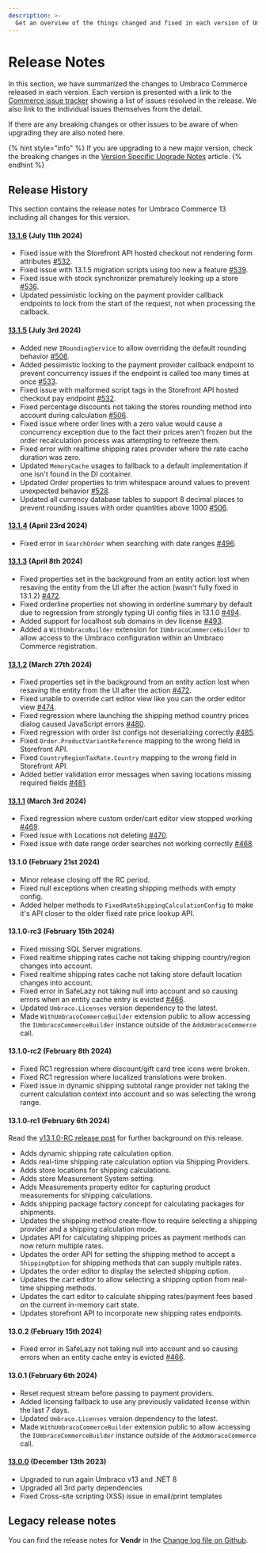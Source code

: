 ```yaml
---
description: >-
  Get an overview of the things changed and fixed in each version of Umbraco Commerce.
---
```


# Release Notes

In this section, we have summarized the changes to Umbraco Commerce released in each version. Each version is presented with a link to the [Commerce issue tracker](https://github.com/umbraco/Umbraco.Commerce.Issues/issues) showing a list of issues resolved in the release. We also link to the individual issues themselves from the detail.

If there are any breaking changes or other issues to be aware of when upgrading they are also noted here.

{% hint style="info" %}
If you are upgrading to a new major version, check the breaking changes in the [Version Specific Upgrade Notes](upgrading/version-specific-upgrades.md) article.
{% endhint %}

## Release History

This section contains the release notes for Umbraco Commerce 13 including all changes for this version.

#### [13.1.6](https://github.com/umbraco/Umbraco.Commerce.Issues/issues?q=is%3Aissue+is%3Aclosed+label%3Arelease%2F13.1.6) (July 11th 2024)

* Fixed issue with the Storefront API hosted checkout not rendering form attributes [#532](https://github.com/umbraco/Umbraco.Commerce.Issues/issues/532).
* Fixed issue with 13.1.5 migration scripts using too new a feature [#539](https://github.com/umbraco/Umbraco.Commerce.Issues/issues/539).
* Fixed issue with stock synchronizer prematurely looking up a store [#536](https://github.com/umbraco/Umbraco.Commerce.Issues/issues/536).
* Updated pessimistic locking on the payment provider callback endpoints to lock from the start of the request, not  when processing the callback.

#### [13.1.5](https://github.com/umbraco/Umbraco.Commerce.Issues/issues?q=is%3Aissue+is%3Aclosed+label%3Arelease%2F13.1.5) (July 3rd 2024)

* Added new `IRoundingService` to allow overriding the default rounding behavior [#506](https://github.com/umbraco/Umbraco.Commerce.Issues/issues/506).
* Added pessimistic locking to the payment provider callback endpoint to prevent concurrency issues if the endpoint is called too many times at once [#533](https://github.com/umbraco/Umbraco.Commerce.Issues/issues/533).
* Fixed issue with malformed script tags in the Storefront API hosted checkout pay endpoint [#532](https://github.com/umbraco/Umbraco.Commerce.Issues/issues/532).
* Fixed percentage discounts not taking the stores rounding method into account during calculation [#506](https://github.com/umbraco/Umbraco.Commerce.Issues/issues/506).
* Fixed issue where order lines with a zero value would cause a concurrency exception due to the fact their prices aren't frozen but the order recalculation process was attempting to refreeze them.
* Fixed error with realtime shipping rates provider where the rate cache duration was zero.
* Updated `MemoryCache` usages to fallback to a default implementation if one isn't found in the DI container.
* Updated Order properties to trim whitespace around values to prevent unexpected behavior [#528](https://github.com/umbraco/Umbraco.Commerce.Issues/issues/528).
* Updated all currency database tables to support 8 decimal places to prevent rounding issues with order quantities above 1000 [#506](https://github.com/umbraco/Umbraco.Commerce.Issues/issues/506).

#### [13.1.4](https://github.com/umbraco/Umbraco.Commerce.Issues/issues?q=is%3Aissue+is%3Aclosed+label%3Arelease%2F13.1.4) (April 23rd 2024)

* Fixed error in `SearchOrder` when searching with date ranges [#496](https://github.com/umbraco/Umbraco.Commerce.Issues/issues/496).

#### [13.1.3](https://github.com/umbraco/Umbraco.Commerce.Issues/issues?q=is%3Aissue+is%3Aclosed+label%3Arelease%2F13.1.3) (April 8th 2024)

* Fixed properties set in the background from an entity action lost when resaving the entity from the UI after the action (wasn't fully fixed in 13.1.2) [#472](https://github.com/umbraco/Umbraco.Commerce.Issues/issues/472).
* Fixed orderline properties not showing in orderline summary by default due to regression from strongly typing UI config files in 13.1.0 [#494](https://github.com/umbraco/Umbraco.Commerce.Issues/issues/494).
* Added support for localhost sub domains in dev license [#493](https://github.com/umbraco/Umbraco.Commerce.Issues/issues/493).
* Added a `WithUmbracoBuilder` extension for `IUmbracoCommerceBuilder` to allow access to the Umbraco configuration within an Umbraco Commerce registration.

#### [13.1.2](https://github.com/umbraco/Umbraco.Commerce.Issues/issues?q=is%3Aissue+is%3Aclosed+label%3Arelease%2F13.1.2) (March 27th 2024)

* Fixed properties set in the background from an entity action lost when resaving the entity from the UI after the action [#472](https://github.com/umbraco/Umbraco.Commerce.Issues/issues/472).
* Fixed unable to override cart editor view like you can the order editor view [#474](https://github.com/umbraco/Umbraco.Commerce.Issues/issues/474).
* Fixed regression where launching the shipping method country prices dialog caused JavaScript errors [#480](https://github.com/umbraco/Umbraco.Commerce.Issues/issues/480).
* Fixed regression with order list configs not deserializing correctly [#485](https://github.com/umbraco/Umbraco.Commerce.Issues/issues/485).
* Fixed `Order.ProductVariantReference` mapping to the wrong field in Storefront API.
* Fixed `CountryRegionTaxRate.Country` mapping to the wrong field in Storefront API.
* Added better validation error messages when saving locations missing required fields [#481](https://github.com/umbraco/Umbraco.Commerce.Issues/issues/481).

#### [13.1.1](https://github.com/umbraco/Umbraco.Commerce.Issues/issues?q=is%3Aissue+is%3Aclosed+label%3Arelease%2F13.1.1) (March 3rd 2024)

* Fixed regression where custom order/cart editor view stopped working [#469](https://github.com/umbraco/Umbraco.Commerce.Issues/issues/469).
* Fixed issue with Locations not deleting [#470](https://github.com/umbraco/Umbraco.Commerce.Issues/issues/470).
* Fixed issue with date range order searches not working correctly [#468](https://github.com/umbraco/Umbraco.Commerce.Issues/issues/468).

#### 13.1.0 (February 21st 2024)

* Minor release closing off the RC period.
* Fixed null exceptions when creating shipping methods with empty config.
* Added helper methods to `FixedRateShippingCalculationConfig` to make it's API closer to the older fixed rate price lookup API.

#### 13.1.0-rc3 (February 15th 2024)

* Fixed missing SQL Server migrations.
* Fixed realtime shipping rates cache not taking shipping country/region changes into account.
* Fixed realtime shipping rates cache not taking store default location changes into account.
* Fixed error in SafeLazy not taking null into account and so causing errors when an entity cache entry is evicted [#466](https://github.com/umbraco/Umbraco.Commerce.Issues/issues/466).
* Updated `Umbraco.Licenses` version dependency to the latest.
* Made `WithUmbracoCommerceBuilder` extension public to allow accessing the `IUmbracoCommerceBuilder` instance outside of the `AddUmbracoCommerce` call.

#### 13.1.0-rc2 (February 8th 2024)

* Fixed RC1 regression where discount/gift card tree icons were broken.
* Fixed RC1 regression where localized translations were broken.
* Fixed issue in dynamic shipping subtotal range provider not taking the current calculation context into account and so was selecting the wrong range.

#### 13.1.0-rc1 (February 6th 2024)

Read the [v13.1.0-RC release post](./v13.1.0-rc.md) for further background on this release.

* Adds dynamic shipping rate calculation option.
* Adds real-time shipping rate calculation option via Shipping Providers.
* Adds store locations for shipping calculations.
* Adds store Measurement System setting.
* Adds Measurements property editor for capturing product measurements for shipping calculations.
* Adds shipping package factory concept for calculating packages for shipments.
* Updates the shipping method create-flow to require selecting a shipping provider and a shipping calculation mode.
* Updates API for calculating shipping prices as payment methods can now return multiple rates.
* Updates the order API for setting the shipping method to accept a `ShippingOption` for shipping methods that can supply multiple rates.
* Updates the order editor to display the selected shipping option.
* Updates the cart editor to allow selecting a shipping option from real-time shipping methods.
* Updates the cart editor to calculate shipping rates/payment fees based on the current in-memory cart state.
* Updates storefront API to incorporate new shipping rates endpoints.

#### 13.0.2 (February 15th 2024)

* Fixed error in SafeLazy not taking null into account and so causing errors when an entity cache entry is evicted [#466](https://github.com/umbraco/Umbraco.Commerce.Issues/issues/466).

#### 13.0.1 (February 6th 2024)

* Reset request stream before passing to payment providers.
* Added licensing fallback to use any previously validated license within the last 7 days.
* Updated `Umbraco.Licenses` version dependency to the latest.
* Made `WithUmbracoCommerceBuilder` extension public to allow accessing the `IUmbracoCommerceBuilder` instance outside of the `AddUmbracoCommerce` call.

#### [13.0.0](https://github.com/umbraco/Umbraco.Commerce.Issues/issues?q=is%3Aissue+is%3Aclosed+label%3Arelease%2F13.0.0) (December 13th 2023)

* Upgraded to run again Umbraco v13 and .NET 8
* Upgraded all 3rd party dependencies
* Fixed Cross-site scripting (XSS) issue in email/print templates

## Legacy release notes

You can find the release notes for **Vendr** in the [Change log file on Github](changelog-archive/Vendr-core.md).

